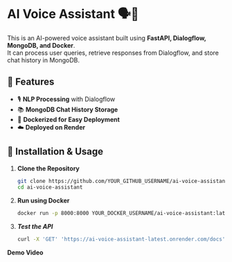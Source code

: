 # AI Voice Assistant 🗣️🤖

This is an AI-powered voice assistant built using **FastAPI, Dialogflow, MongoDB, and Docker**.  
It can process user queries, retrieve responses from Dialogflow, and store chat history in MongoDB.

## 🚀 Features
- 🎙️ **NLP Processing** with Dialogflow  
- 📚 **MongoDB Chat History Storage**  
- 🐳 **Dockerized for Easy Deployment**  
- ☁️ **Deployed on Render**  

## 🔧 Installation & Usage
1. **Clone the Repository**  
   ```bash
   git clone https://github.com/YOUR_GITHUB_USERNAME/ai-voice-assistant.git
   cd ai-voice-assistant
2. **Run using Docker**
   ~~~bash
   docker run -p 8000:8000 YOUR_DOCKER_USERNAME/ai-voice-assistant:latest
3. ***Test the API***
   ~~~bash
   curl -X 'GET' 'https://ai-voice-assistant-latest.onrender.com/docs'
**Demo Video**

   
